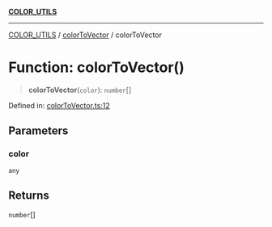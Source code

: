 [**COLOR_UTILS**](../../README.md)

***

[COLOR_UTILS](../../README.md) / [colorToVector](../README.md) / colorToVector

# Function: colorToVector()

> **colorToVector**(`color`): `number`[]

Defined in: [colorToVector.ts:12](https://github.com/dailker/everyutil/blob/d12555c550c1d59295f536d15822ff0e97aceecb/src/color/colorToVector.ts#L12)

## Parameters

### color

`any`

## Returns

`number`[]
